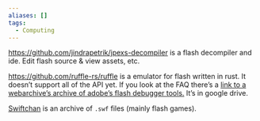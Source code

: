 ```yaml
---
aliases: []
tags:
  - Computing
---
```


<https://github.com/jindrapetrik/jpexs-decompiler> is a flash decompiler and ide. Edit flash source & view assets, etc.

<https://github.com/ruffle-rs/ruffle> is a emulator for flash written in rust. It doesn’t support all of the API yet. If you look at the FAQ there’s a [link to a webarchive’s archive of adobe’s flash debugger tools.](https://github.com/ruffle-rs/ruffle/wiki/Frequently-Asked-Questions-For-Users) It’s in google drive.

[Swiftchan](http://boards.swfchan.net/) is an archive of `.swf` files (mainly flash games).
